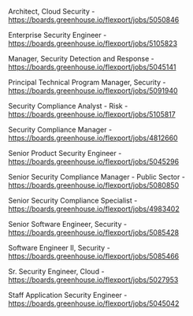 Architect, Cloud Security - https://boards.greenhouse.io/flexport/jobs/5050846

Enterprise Security Engineer - https://boards.greenhouse.io/flexport/jobs/5105823

Manager, Security Detection and Response - https://boards.greenhouse.io/flexport/jobs/5045141

 Principal Technical Program Manager, Security - https://boards.greenhouse.io/flexport/jobs/5091940

Security Compliance Analyst - Risk - https://boards.greenhouse.io/flexport/jobs/5105817

Security Compliance Manager - https://boards.greenhouse.io/flexport/jobs/4812660

Senior Product Security Engineer - https://boards.greenhouse.io/flexport/jobs/5045296

Senior Security Compliance Manager - Public Sector - https://boards.greenhouse.io/flexport/jobs/5080850

Senior Security Compliance Specialist - https://boards.greenhouse.io/flexport/jobs/4983402

Senior Software Engineer, Security - https://boards.greenhouse.io/flexport/jobs/5085428

Software Engineer II, Security - https://boards.greenhouse.io/flexport/jobs/5085466

Sr. Security Engineer, Cloud  - https://boards.greenhouse.io/flexport/jobs/5027953

Staff Application Security Engineer - https://boards.greenhouse.io/flexport/jobs/5045042

